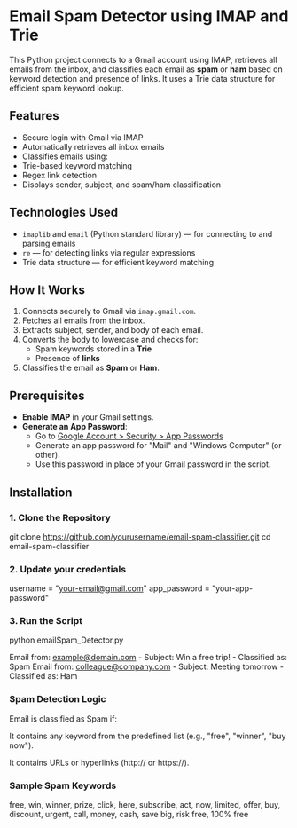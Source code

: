#  Email Spam Detector using IMAP and Trie

This Python project connects to a Gmail account using IMAP, retrieves all emails from the inbox, and classifies each email as **spam** or **ham** based on keyword detection and presence of links. It uses a Trie data structure for efficient spam keyword lookup.


##  Features

-  Secure login with Gmail via IMAP
-  Automatically retrieves all inbox emails
-  Classifies emails using:
  - Trie-based keyword matching
  - Regex link detection
-  Displays sender, subject, and spam/ham classification


## Technologies Used

- `imaplib` and `email` (Python standard library) — for connecting to and parsing emails
- `re` — for detecting links via regular expressions
- Trie data structure — for efficient keyword matching


##  How It Works

1. Connects securely to Gmail via `imap.gmail.com`.
2. Fetches all emails from the inbox.
3. Extracts subject, sender, and body of each email.
4. Converts the body to lowercase and checks for:
   - Spam keywords stored in a **Trie**
   - Presence of **links**
5. Classifies the email as **Spam** or **Ham**.


##  Prerequisites

- **Enable IMAP** in your Gmail settings.
- **Generate an App Password**:
  - Go to [Google Account > Security > App Passwords](https://myaccount.google.com/apppasswords)
  - Generate an app password for "Mail" and "Windows Computer" (or other).
  - Use this password in place of your Gmail password in the script.
 

## Installation

### 1. Clone the Repository

git clone https://github.com/yourusername/email-spam-classifier.git
cd email-spam-classifier

### 2. Update your credentials

username = "your-email@gmail.com"
app_password = "your-app-password"

### 3. Run the Script

python emailSpam_Detector.py

Email from: example@domain.com - Subject: Win a free trip! - Classified as: Spam
Email from: colleague@company.com - Subject: Meeting tomorrow - Classified as: Ham

  ### Spam Detection Logic
  Email is classified as Spam if:

  It contains any keyword from the predefined list (e.g., "free", "winner", "buy now").

  It contains URLs or hyperlinks (http:// or https://).

  ### Sample Spam Keywords

  free, win, winner, prize, click, here, subscribe, act, now, limited, 
  offer, buy, discount, urgent, call, money, cash, save big, risk free, 100% free





